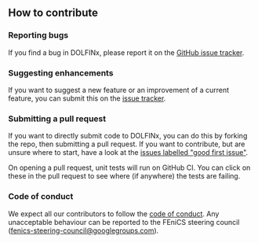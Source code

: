 ## How to contribute

### Reporting bugs
If you find a bug in DOLFINx, please report it on the [GitHub issue tracker](https://github.com/fenics/dolfinx/issues/new?labels=bug).

### Suggesting enhancements
If you want to suggest a new feature or an improvement of a current feature, you can submit this
on the [issue tracker](https://github.com/fenics/dolfinx/issues).

### Submitting a pull request
If you want to directly submit code to DOLFINx, you can do this by forking the repo, then submitting a pull request.
If you want to contribute, but are unsure where to start, have a look at the
[issues labelled "good first issue"](https://github.com/FEniCS/dolfinx/issues?q=is%3Aopen+is%3Aissue+label%3A%22good+first+issue%22).

On opening a pull request, unit tests will run on GitHub CI. You can click on these in the pull request
to see where (if anywhere) the tests are failing.

### Code of conduct
We expect all our contributors to follow the [code of conduct](CODE_OF_CONDUCT.md). Any unacceptable
behaviour can be reported to the FEniCS steering council (fenics-steering-council@googlegroups.com).
